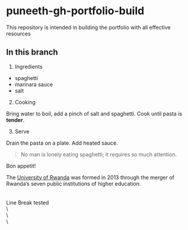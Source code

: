 # puneeth-gh-portfolio-build
 This repository is intended in building the portfolio with all effective resources


## In this branch 

1. Ingredients

- spaghetti
- marinara sauce
- salt

2. Cooking

Bring water to boil, add a pinch of salt and spaghetti. Cook until pasta is **tender**.

3. Serve

Drain the pasta on a plate. Add heated sauce. 

> No man is lonely eating spaghetti; it requires so much attention.

Bon appetit!

The [University of Rwanda](http://www.ur.ac.rw) was formed in 2013 through the merger of Rwanda’s seven public institutions of higher education.\
\
\
Line Break tested \
\  
\  
\  

